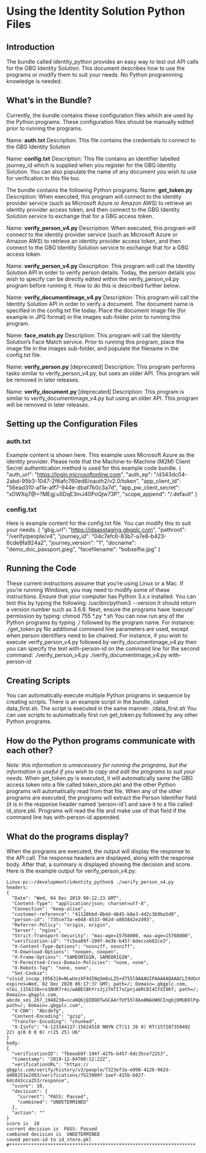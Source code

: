 
# Using the Identity Solution Python Files

## Introduction
The bundle called identity_python provides an easy way to test out API calls for the GBG Identity Solution. This document describes how to use the programs or modify them to suit your needs. No Python programming knowledge is needed.

## What’s in the Bundle?
Currently, the bundle contains these configuration files which are used by the Python programs. These configuration files should be manually edited prior to running the programs. 

Name: **auth.txt**
Description: This file contains the credentials to connect to the GBG Identity Solution

Name: **config.txt**
Description: This file contains an identifier labelled journey_id which is supplied when you register for the GBG Identity Solution. You can also populate the name of any document you wish to use for verification in this file too.

The bundle contains the following Python programs:
Name: **get_token.py**
Description: When executed, this program will connect to the identity provider service (such as Microsoft Azure or Amazon AWS) to retrieve an identity provider access token, and then connect to the GBG Identity Solution service to exchange that for a GBG access token.

Name: **verify_person_v4.py**
Description: When executed, this program will connect to the identity provider service (such as Microsoft Azure or Amazon AWS) to retrieve an identity provider access token, and then connect to the GBG Identity Solution service to exchange that for a GBG access token.

Name: **verify_person_v4.py**
Description: This program will call the Identity Solution API in order to verify person details. Today, the person details you wish to specify can be directly edited within the verify_person_v4.py program before running it. How to do this is described further below.

Name: **verify_documentimage_v4.py**
Description: This program will call the Identity Solution API in order to verify a document. The document name is specified in the config.txt file today. Place the document image file (for example in JPG format) in the images sub-folder prior to running this program.

Name: **face_match.py**
Description: This program will call the Identity Solution’s Face Match service. Prior to running this program, place the image file in the images sub-folder, and populate the filename in the config.txt file.

Name: **verify_person.py** [deprecated]
Description: This program performs tasks similar to verify_person_v4.py, but uses an older API. This program will be removed in later releases.

Name: **verify_document.py** [deprecated]
Description: This program is similar to verify_documentimage_v4.py but using an older API. This program will be removed in later releases.

## Setting up the Configuration Files
### auth.txt
Example content is shown here. This example uses Microsoft Azure as the identity provider.
Please note that the Machine-to-Machine (M2M) Client Secret authentication method is used for this example code bundle.
	{
	  "auth_url": "https://login.microsoftonline.com",
	  "auth_ep": "/d343dc04-2abd-95b3-1047-2f6afc760ed8/oauth2/v2.0/token",
	  "app_client_id": "56ead310-af1e-aff7-944e-dbaf7b0c3a7d",
	  "app_pw_client_secret": "xDWXq7@=?MEgj:u5DqE3mJ40PoQjw73P",
	  "scope_append": "/.default"
	}

### config.txt
Here is example content for the config.txt file. You can modify this to suit your needs.
	{
	  "gbg_url": "https://idaasstaging.gbgplc.com",
	  "pathroot": "/verify/people/v4",
	  "journey_id": "04c7efc6-83b7-a7e8-b423-6cde8fa924a2",
	  "journey_version": "1",
	  "docname": "demo_doc_passport.jpeg",
	  "facefilename": "bobselfie.jpg"
	}

## Running the Code
These current instructions assume that you’re using Linux or a Mac. If you’re running Windows, you may need to modify some of these instructions. 
Ensure that your computer has Python 3.x.x installed. You can test this by typing the following:
	/usr/bin/python3 --version
It should return a version number such as 3.6.8.
Next, ensure the programs have ‘execute’ permission by typing: 
	chmod 755 *.py *.sh
You can now run any of the Python programs by typing ./ followed by the program name. For instance:
	./get_token.py
No additional command line parameters are used, except when person identifiers need to be chained.
For instance, if you wish to execute verify_person_v4.py followed by verify_documentimage_v4.py then you can specify the text with-person-id on the command line for the second command:
	./verify_person_v4.py
	./verify_documentimage_v4.py with-person-id

## Creating Scripts
You can automatically execute multiple Python programs in sequence by creating scripts. There is an example script in the bundle, called data_first.sh. The script is executed in the same manner:
	./data_first.sh
You can use scripts to automatically first run get_token.py followed by any other Python programs.

## How do the Python programs communicate with each other?
_Note: this information is unnecessary for running the programs, but the information is useful if you wish to copy and edit the programs to suit your needs._
When  get_token.py is executed, it will automatically same the GBG access token into a file called token_store.pkl and the other Python programs will automatically read from that file.
When any of the other programs are executed, the programs will extract the Person Identifier field (it is in the response header named ‘person-id’) and save it to a file called id_store.pkl. Programs will read the file and make use of that field if the command line has with-person-id appended.

## What do the programs display?
When the programs are executed, the output will display the response to the API call. The response headers are displayed, along with the response body. After that, a summary is displayed showing the decision and score.
Here is the example output for verify_person_v4.py:

	Linux-pc:~/development/identity_python$ ./verify_person_v4.py 
	headers:
	{
	  "Date": "Wed, 04 Dec 2019 00:12:23 GMT",
	  "Content-Type": "application/json; charset=utf-8",
	  "Connection": "keep-alive",
	  "customer-reference": "41120bbd-8b4d-4645-b8e3-4d2c3b9ba5d0",
	  "person-id": "735ce73a-e048-4533-962d-a803842e2d93",
	  "Referrer-Policy": "origin, origin",
	  "Server": "nginx",
	  "Strict-Transport-Security": "max-age=15768000, max-age=15768000",
	  "verification-id": "fc5ea09f-199f-4e3b-b457-6decceb82ce3",
	  "X-Content-Type-Options": "nosniff, nosniff",
	  "X-Download-Options": "noopen, noopen",
	  "X-Frame-Options": "SAMEORIGIN, SAMEORIGIN",
	  "X-Permitted-Cross-Domain-Policies": "none, none",
	  "X-Robots-Tag": "none, none",
	  "Set-Cookie": "visid_incap_1956318=NLwUezXF4dINqSm6uLZS+d755l0AAAUIPAAAAAQAAACLI9UOcK0lwqyOyVE7XX2i; expires=Wed, 02 Dec 2020 06:17:37 GMT; path=/; Domain=.gbgplc.com, nlbi_1156238=ro1NUR7r4z/wABECBhYrs3j27mTI7sCpnjabRC8I4IYXI96T; path=/; Domain=.gbgplc.com, abcde_ses_267_1948238=scaNQ6jQIDODTwGCAArTUf55l0Aa0NAUW0CIngbjbMU89lPg==; path=/; Domain=.gbgplc.com",
	  "X-CDN": "Abcdefg",
	  "Content-Encoding": "gzip",
	  "Transfer-Encoding": "chunked",
	  "X-Iinfo": "4-123344117-15624518 NNYN CT(11 26 0) RT(157287350492 22) q(0 0 0 0) r(25 25) U6"
	}
	body:
	{
	  "verificationID": "fbeeab9f-194f-42fb-b457-6dc35ce72253",
	  "timestamp": "2019-12-04T00:12:22Z",
	  "verificationURL": "https:// gbgplc.com/verify/history/v3/people/7323ef3a-e998-4126-962d-a808251e2d93/verifications/fb23909f-1aef-415b-b827-6dcd43cca253/response",
	  "score": 10,
	  "decision": {
	    "current": "PASS: Passed",
	    "combined": "UNDETERMINED"
	  },
	  "action": ""
	}
	score is  10
	current decision is  PASS: Passed
	combined decision is  UNDETERMINED
	saved person-id to id_store.pkl
	#********************************************************************


